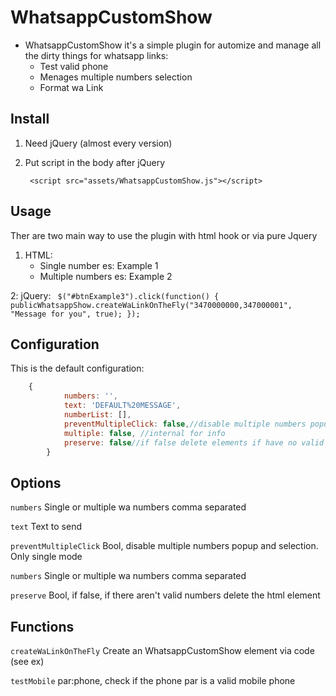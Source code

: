 
# WhatsappCustomShow

- WhatsappCustomShow it's a simple plugin for automize and manage all the dirty things for  whatsapp links:
  - Test valid phone
  - Menages multiple numbers selection 
  - Format wa Link

 

## Install
1. Need  jQuery (almost every version) 

2. Put script in the body after jQuery

        <script src="assets/WhatsappCustomShow.js"></script>

## Usage
Ther are two main way to use the plugin with html hook or via pure Jquery

1.  HTML:
	- Single number es: <a whatsappShow data-text="Message for you" data-numbers="3470000000" target="_blank"> Example 1</a>
	- Multiple numbers es:<a whatsappShow data-text="Message for you" data-numbers="3470000000,3470000001" target="_blank"> Example 2</a>

2: jQuery:
	``` $("#btnExample3").click(function() {
        	publicWhatsappShow.createWaLinkOnTheFly("3470000000,347000001", "Message for you", true);
         });```

## Configuration

This is the default configuration:

```javascript
	{
            numbers: '',            
            text: 'DEFAULT%20MESSAGE',
            numberList: [],
            preventMultipleClick: false,//disable multiple numbers popup and selection
            multiple: false, //internal for info
            preserve: false//if false delete elements if have no valid numbers 
        }
```

## Options

`numbers`
Single or multiple wa numbers comma separated


`text`
Text to send


`preventMultipleClick`
Bool, disable multiple numbers popup and selection. Only single mode


`numbers`
Single or multiple wa numbers comma separated


`preserve`
Bool, if false, if there aren't valid numbers delete the html element


## Functions

`createWaLinkOnTheFly`
Create an WhatsappCustomShow element via code (see ex)

`testMobile`
par:phone,  check if the phone par is a valid mobile phone


